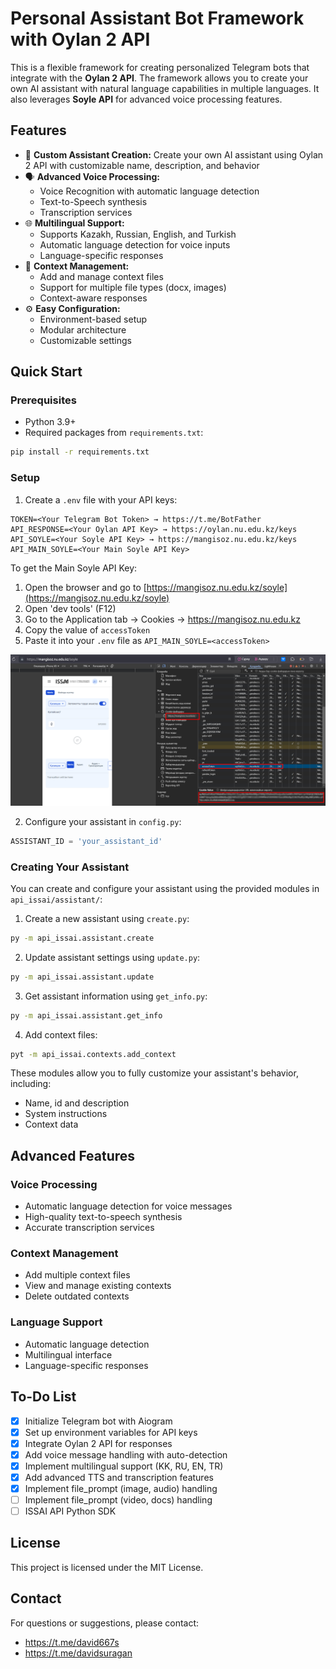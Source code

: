 # Personal Assistant Bot Framework with Oylan 2 API

This is a flexible framework for creating personalized Telegram bots that integrate with the **Oylan 2 API**. The framework allows you to create your own AI assistant with natural language capabilities in multiple languages. It also leverages **Soyle API** for advanced voice processing features.

## Features

- 🤖 **Custom Assistant Creation:** Create your own AI assistant using Oylan 2 API with customizable name, description, and behavior
- 🗣️ **Advanced Voice Processing:**
  - Voice Recognition with automatic language detection
  - Text-to-Speech synthesis
  - Transcription services
- 🌐 **Multilingual Support:** 
  - Supports Kazakh, Russian, English, and Turkish
  - Automatic language detection for voice inputs
  - Language-specific responses
- 📝 **Context Management:**
  - Add and manage context files
  - Support for multiple file types (docx, images)
  - Context-aware responses
- ⚙️ **Easy Configuration:** 
  - Environment-based setup
  - Modular architecture
  - Customizable settings

## Quick Start

### Prerequisites

- Python 3.9+
- Required packages from `requirements.txt`:

```bash
pip install -r requirements.txt
```

### Setup

1. Create a `.env` file with your API keys:

```env
TOKEN=<Your Telegram Bot Token> → https://t.me/BotFather
API_RESPONSE=<Your Oylan API Key> → https://oylan.nu.edu.kz/keys
API_SOYLE=<Your Soyle API Key> → https://mangisoz.nu.edu.kz/keys
API_MAIN_SOYLE=<Your Main Soyle API Key>
```
To get the Main Soyle API Key:
1. Open the browser and go to [https://mangisoz.nu.edu.kz/soyle](https://mangisoz.nu.edu.kz/soyle)
2. Open 'dev tools' (F12)
3. Go to the Application tab → Cookies → https://mangisoz.nu.edu.kz
4. Copy the value of `accessToken`
5. Paste it into your `.env` file as `API_MAIN_SOYLE=<accessToken>`

![How to get main Soyle API Key](tmp/get_token.jpg)

2. Configure your assistant in `config.py`:
```python
ASSISTANT_ID = 'your_assistant_id'
```

### Creating Your Assistant

You can create and configure your assistant using the provided modules in `api_issai/assistant/`:

1. Create a new assistant using `create.py`:
```bash
py -m api_issai.assistant.create

```
2. Update assistant settings using `update.py`:
```bash
py -m api_issai.assistant.update

```
3. Get assistant information using `get_info.py`:
```bash
py -m api_issai.assistant.get_info
```

4. Add context files:
```bash
pyt -m api_issai.contexts.add_context
```

These modules allow you to fully customize your assistant's behavior, including:
- Name, id and description
- System instructions
- Context data

## Advanced Features

### Voice Processing
- Automatic language detection for voice messages
- High-quality text-to-speech synthesis
- Accurate transcription services

### Context Management
- Add multiple context files
- View and manage existing contexts
- Delete outdated contexts

### Language Support
- Automatic language detection
- Multilingual interface
- Language-specific responses

## To-Do List

- [x] Initialize Telegram bot with Aiogram
- [x] Set up environment variables for API keys
- [x] Integrate Oylan 2 API for responses
- [x] Add voice message handling with auto-detection
- [x] Implement multilingual support (KK, RU, EN, TR)
- [x] Add advanced TTS and transcription features
- [x] Implement file_prompt (image, audio) handling
- [ ] Implement file_prompt (video, docs) handling
- [ ] ISSAI API Python SDK

## License

This project is licensed under the MIT License.

## Contact

For questions or suggestions, please contact:

- https://t.me/david667s
- https://t.me/davidsuragan